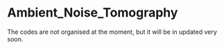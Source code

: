 # Ambient_Noise_Tomography

The codes are not organised at the moment, but it will be in updated very soon.

